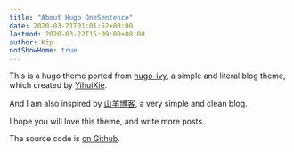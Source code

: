 ```yaml
---
title: "About Hugo OneSentence"
date: 2020-03-21T01:01:52+08:00
lastmod: 2020-03-22T15:09:00+08:00
author: Kip
notShowHome: true
---
```


This is a hugo theme ported from [hugo-ivy](https://github.com/yihui/hugo-ivy), a simple and literal blog theme, which created by [YihuiXie](https://yihui.org/).

And I am also inspired by [山羊博客](http://blog.fungo.me/), a very simple and clean blog.

I hope you will love this theme, and write more posts.

The source code is [on Github](https://github.com/KipJiang/hugo-theme-OneSentence).
